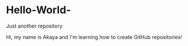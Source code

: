 # Hello-World-
Just another repository 

Hi, my name is Akaya and I'm learning how to create GitHub repositories! 
